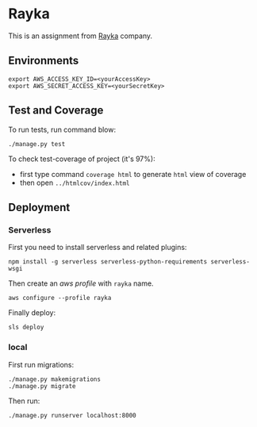 # Rayka

This is an assignment from [Rayka](#) company.

## Environments
```
export AWS_ACCESS_KEY_ID=<yourAccessKey>
export AWS_SECRET_ACCESS_KEY=<yourSecretKey>
```

## Test and Coverage

To run tests, run command blow:
```
./manage.py test
```
To check test-coverage of project (it's 97%):
- first type command `coverage html` to generate `html` view of coverage
- then open `../htmlcov/index.html`

## Deployment

### Serverless
First you need to install serverless and related plugins:
```
npm install -g serverless serverless-python-requirements serverless-wsgi
```
Then create an *aws profile* with `rayka` name.
```
aws configure --profile rayka
```
Finally deploy:
```
sls deploy
```

### local
First run migrations:
```
./manage.py makemigrations
./manage.py migrate
```
Then run:
```
./manage.py runserver localhost:8000
```